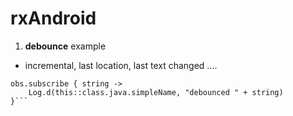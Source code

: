 # rxAndroid
1. <b>debounce</b> example
- incremental, last location, last text changed ....
```val obs = RxTextView.textChanges(username_login).filter { charSequence -> charSequence.length > 3 }.debounce(300, TimeUnit.MILLISECONDS).map { charSequence -> charSequence.toString() }
obs.subscribe { string ->
    Log.d(this::class.java.simpleName, "debounced " + string)
}```
